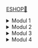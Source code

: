 <a href="https://eshop-ariq.koyeb.app/">ESHOP🔗</a>
<details>
  <summary>Modul 1</summary>

### Reflection 1
Clean code principles dan secure coding practices yang sudah diimplementasikan adalah meaningful naming conventions, single responsibility, dan encapsulation.  
Saya juga menggunakan UUID untuk ID produk dan input validasi yang basic. Prinsip clean code lain seperti Single Responsibility Principle (SRP) juga diimplementasikan. Single Responsibility Principle (SRP) merujuk pada pemisahan tugas antara controller, service, dan repository.

Selain itu, validasi input perlu diperbaiki, terutama untuk parameter `@PathVariable` pada metode `deleteProductPage`, agar ID yang diterima tidak menyebabkan error atau potensi eksploitasi.  
Dari sisi keamanan, juga penting untuk menambahkan token CSRF pada form untuk mencegah serangan CSRF.

### Reflection 2
Menulis unit test memberikan pemahaman lebih dalam tentang bagaimana aplikasi bekerja dan membantu menemukan bug lebih awal. Jumlah unit test dalam satu kelas tergantung pada kompleksitasnya, tetapi idealnya setiap metode publik yang memiliki logika signifikan harus diuji.  
Untuk memastikan bahwa unit test sudah cukup dalam memverifikasi program, kita bisa menggunakan code coverage sebagai ukuran. Namun, meskipun code coverage mencapai 100%, itu tidak berarti kode bebas dari bug, karena masih ada kemungkinan kesalahan logika atau kasus edge yang tidak terdeteksi.

Mengenai pembuatan functional test suite baru, jika prosedur setup dan variabel instance diulang dari `CreateProductFunctionalTest`, maka ada potensi code duplication, yang bisa menurunkan kualitas kode dan menyulitkan pemeliharaan.  
Sebagai perbaikan, sebaiknya kita menggunakan kelas abstrak atau utilitas bersama untuk menangani setup yang berulang, sehingga functional test suite lebih terstruktur dan mudah diperluas. Dengan cara ini, kode menjadi lebih bersih, mudah dibaca, dan lebih mudah dirawat dalam jangka panjang.

</details>
<details>
  <summary>Modul 2</summary>

### Reflection 1

#### Code quality issue:
- Document empty method body: ada method setup yang empty dan tidak ada dokumentasinya. Fix: tambah komen dokumentasi pada method.
- JUnit test method name: ada nama method yang tidak menggunakan camel case pada JUnit test. Fix: ubah nama method mengikuti camel case.
- Utility class has non-private constructor: `EshopApplication` hanya memiliki static method dan dihimbau menjadikannya utility class. Ini adalah false positive karena class `EshopApplication` mengandung method `main` yang menjadi entry point untuk aplikasi spring boot. Fix: ignore.
- Unnecessary modifier: modifier `public` yang tidak perlu pada interface. Fix: delete modifier `public` tersebut.
- Unused import: ada import yang tidak digunakan. Fix: delete import tersebut.
### Reflection 2
Menurut saya, implementasi workflow sekarang bisa dikatakan cukup untuk memenuhi definisi Continuous Integration and Continuous Deployment atau CI/CD.
#### Continuous Integration:
- Automated Testing: Workflow menjalankan unit test untuk setiap push dan pull request.
- Static Code Analysis: Workflow menggunakan PMD untuk menganalisis code quality dan security vulnerabilities.
- Security Checks: Workflow menggunakan Scorecard analysis yang memastikan supply-chain security dengan mengevaluasi dependencies dan konfigurasi.
##### Continuous Deployment:
- Automated Deployment: Menggunakan Koyeb deployment dilakukan setiap kali ada update pada `main` branch.
</details>

<details>
  <summary>Modul 3</summary>

### Reflection 1
- Single Responsibility Principle (SRP)

    Sekarang setiap class memiliki satu tanggung jawab:
  - ProductController mengontrol request yang berkaitan dengan product.
  - CarController mengontrol request yang berkaitan dengan car. 
- Open/Closed Principle (OCP)

    `CarSrviceImpl implements CarSrvice`, ini menjadikannya jika ada pembuatan implementasi service baru kita tidak perlu mengubah kode yang sudah ada.
- Liskov Substitution Principle (LSP)

  CarController tidak extend ProductControler. CarController tidak seharusnya berperilaku seperti ProductController. Keduanya memiliki tanggung jawab yang berbeda.
Setiap controller bekerja secara independen, sesuai dengan fungsi masing-masing.
- Dependency Inversion Principle (DIP)

    CarController menggunakan CarService yang merupakan interface dan bukan CarServiceImpl. Jadi kita bisa mengganti implementasi tanpa mengubah CarController.
### Reflection 2
- Lebih bisa dikelola
Contoh seperti jika CarServiceImpl perlu diubah, CarController dan sistem lainnya tidak akan terpengaruhi.
- Lebih mudah untuk testing
Pemakaian CarServie interface akan memudahkan unit testing menggunakan mock.
- Kode yang dapat digunakan kembali
CarService sebagai interface bisa mempunyai banyak implementasi.
### Reflection 3
- Lebih sulit untuk dikelola
Contoh jika CarController masih extend ProductController, dan ada method baru pada ProductController, yang seharusnya CarController dan ProductController berdiri sendiri, CarController bisa jadi rusak jika mengguanakn method yang sama dari ProductController.
- Testing yang sulit
CarServiceImpl tidak dapat di mock untuk testing.
- Kode menjadi tidak fleksibel
Dengan tidak menggunakan interface untuk CarService, jika ada perubahan pada CarServiceImpl maka CarController bisa jadi harus ada yang diubah juga.
</details>
<details>
  <summary>Modul 4</summary>

### Reflection 1
TDD sangat membantu memastikan bahwa setiap fitur yang dikembangkan sudah memiliki pengujian sejak awal. 
Saya merasa alur ini cukup efektif dalam meningkatkan kepercayaan terhadap kode, tetapi masih ada beberapa 
kekurangan dalam implementasi. Salah satu masalah yang saya hadapi adalah adanya unnecessary stubbing, yang 
membuat test lebih kompleks dari yang seharusnya. Selain itu, saya juga menyadari bahwa beberapa test yang 
saya buat belum benar-benar mencerminkan kebutuhan aplikasi secara menyeluruh. Ke depannya, saya perlu lebih 
teliti dalam merancang skenario pengujian sebelum menulis kode, agar test benar-benar mencerminkan behavior yang
diharapkan. Saya juga harus lebih disiplin dalam melakukan refactoring pada test untuk menghindari redundansi dan 
memastikan pengujian tetap efisien.
### Reflection 2
Dalam kaitannya dengan prinsip F.I.R.S.T., sebagian besar test sudah memenuhi aspek fast, 
isolated, dan repeatable, tetapi masih ada beberapa kekurangan yang perlu diperbaiki. Salah satu 
masalah utama adalah adanya test yang kurang independen karena terlalu bergantung pada kondisi tertentu, 
sehingga jika satu test gagal, test lain juga berisiko ikut gagal. Selain itu, beberapa test masih menggunakan
stubbing yang tidak perlu, sehingga menambah kompleksitas tanpa manfaat yang jelas. Saya juga menyadari bahwa
readability pada beberapa test masih bisa ditingkatkan agar lebih mudah dipahami oleh pengembang lain. Ke depannya, 
saya harus lebih berhati-hati dalam menentukan kapan menggunakan mock dan kapan cukup mengandalkan data nyata agar 
test lebih representatif. Dengan melakukan perbaikan ini, saya berharap test yang saya buat bisa lebih efektif dalam 
menjaga kualitas kode dan lebih mudah untuk dirawat dalam jangka panjang.









</details>